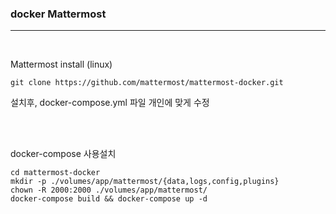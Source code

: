 ### docker Mattermost

---

<br>

Mattermost install (linux)

```shell
git clone https://github.com/mattermost/mattermost-docker.git
```

설치후, docker-compose.yml 파일 개인에 맞게 수정

<br>

<br>

docker-compose 사용설치

```shell
cd mattermost-docker
mkdir -p ./volumes/app/mattermost/{data,logs,config,plugins}
chown -R 2000:2000 ./volumes/app/mattermost/
docker-compose build && docker-compose up -d
```

